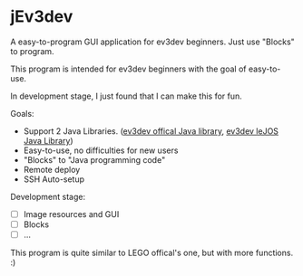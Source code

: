 # jEv3dev
A easy-to-program GUI application for ev3dev beginners. Just use "Blocks" to program.

This program is intended for ev3dev beginners with the goal of easy-to-use.

In development stage, I just found that I can make this for fun.

Goals:
- Support 2 Java Libraries. ([ev3dev offical Java library](https://github.com/mob41/ev3dev-lang-java), [ev3dev leJOS Java Library](https://github.com/ev3dev-lang-java/ev3dev-lang-java))
- Easy-to-use, no difficulties for new users
- "Blocks" to "Java programming code"
- Remote deploy
- SSH Auto-setup

Development stage:
- [ ] Image resources and GUI
- [ ] Blocks
- [ ] ...

This program is quite similar to LEGO offical's one, but with more functions. :)